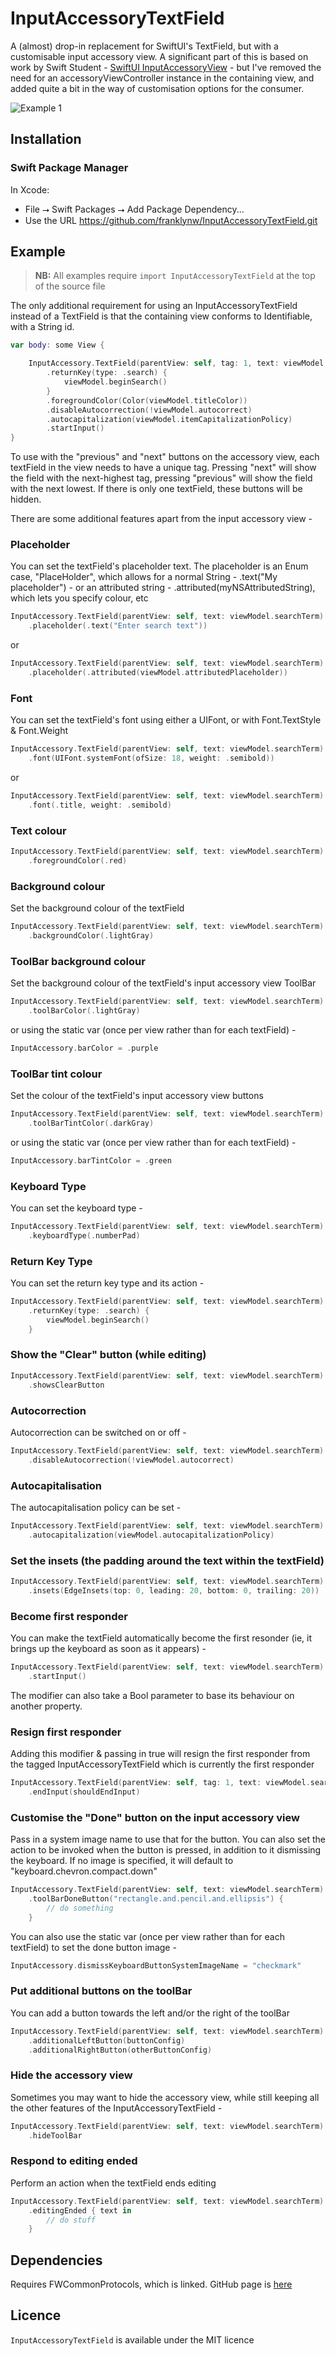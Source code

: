 # InputAccessoryTextField

A (almost) drop-in replacement for SwiftUI's TextField, but with a customisable input accessory view.
A significant part of this is based on work by Swift Student - [SwiftUI InputAccessoryView](https://swiftstudent.com/2020-01-15-swiftui-inputaccessoryview/) - but I've removed the need for an accessoryViewController instance in the containing view, and added quite a bit in the way of customisation options for the consumer.

<img src="Resources//Example1.png" alt="Example 1"/>

## Installation

### Swift Package Manager

In Xcode:
* File ⭢ Swift Packages ⭢ Add Package Dependency...
* Use the URL https://github.com/franklynw/InputAccessoryTextField.git


## Example

> **NB:** All examples require `import InputAccessoryTextField` at the top of the source file

The only additional requirement for using an InputAccessoryTextField instead of a TextField is that the containing view conforms to Identifiable, with a String id.

```swift
var body: some View {

    InputAccessory.TextField(parentView: self, tag: 1, text: viewModel.searchTerm)
        .returnKey(type: .search) {
            viewModel.beginSearch()
        }
        .foregroundColor(Color(viewModel.titleColor))
        .disableAutocorrection(!viewModel.autocorrect)
        .autocapitalization(viewModel.itemCapitalizationPolicy)
        .startInput()
}
```

To use with the "previous" and "next" buttons on the accessory view, each textField in the view needs to have a unique tag. Pressing "next" will show the field with the next-highest tag, pressing "previous" will show the field with the next lowest. If there is only one textField, these buttons will be hidden.

There are some additional features apart from the input accessory view -

### Placeholder

You can set the textField's placeholder text. The placeholder is an Enum case, "PlaceHolder", which allows for a normal String - .text("My placeholder") - or an attributed string - .attributed(myNSAttributedString), which lets you specify colour, etc

```swift
InputAccessory.TextField(parentView: self, text: viewModel.searchTerm)
    .placeholder(.text("Enter search text"))
```

or 

```swift
InputAccessory.TextField(parentView: self, text: viewModel.searchTerm)
    .placeholder(.attributed(viewModel.attributedPlaceholder))
```

### Font

You can set the textField's font using either a UIFont, or with Font.TextStyle & Font.Weight

```swift
InputAccessory.TextField(parentView: self, text: viewModel.searchTerm)
    .font(UIFont.systemFont(ofSize: 18, weight: .semibold))
```

or

```swift
InputAccessory.TextField(parentView: self, text: viewModel.searchTerm)
    .font(.title, weight: .semibold)
```

### Text colour

```swift
InputAccessory.TextField(parentView: self, text: viewModel.searchTerm)
    .foregroundColor(.red)
```

### Background colour

Set the background colour of the textField

```swift
InputAccessory.TextField(parentView: self, text: viewModel.searchTerm)
    .backgroundColor(.lightGray)
```

### ToolBar background colour

Set the background colour of the textField's input accessory view ToolBar

```swift
InputAccessory.TextField(parentView: self, text: viewModel.searchTerm)
    .toolBarColor(.lightGray)
```

or using the static var (once per view rather than for each textField) - 

```swift
InputAccessory.barColor = .purple
```

### ToolBar tint colour

Set the colour of the textField's input accessory view buttons

```swift
InputAccessory.TextField(parentView: self, text: viewModel.searchTerm)
    .toolBarTintColor(.darkGray)
```

or using the static var (once per view rather than for each textField) - 

```swift
InputAccessory.barTintColor = .green
```

###  Keyboard Type

You can set the keyboard type -

```swift
InputAccessory.TextField(parentView: self, text: viewModel.searchTerm)
    .keyboardType(.numberPad)
```

### Return Key Type

You can set the return key type and its action -

```swift
InputAccessory.TextField(parentView: self, text: viewModel.searchTerm)
    .returnKey(type: .search) {
        viewModel.beginSearch()
    }
```

### Show the "Clear" button (while editing)

```swift
InputAccessory.TextField(parentView: self, text: viewModel.searchTerm)
    .showsClearButton
```

### Autocorrection

Autocorrection can be switched on or off -

```swift
InputAccessory.TextField(parentView: self, text: viewModel.searchTerm)
    .disableAutocorrection(!viewModel.autocorrect)
```

### Autocapitalisation

The autocapitalisation policy can be set -

```swift
InputAccessory.TextField(parentView: self, text: viewModel.searchTerm)
    .autocapitalization(viewModel.autocapitalizationPolicy)
```

### Set the insets (the padding around the text within the textField)

```swift
InputAccessory.TextField(parentView: self, text: viewModel.searchTerm)
    .insets(EdgeInsets(top: 0, leading: 20, bottom: 0, trailing: 20))
```

### Become first responder

You can make the textField automatically become the first resonder (ie, it brings up the keyboard as soon as it appears) -

```swift
InputAccessory.TextField(parentView: self, text: viewModel.searchTerm)
    .startInput()
```

The modifier can also take a Bool parameter to base its behaviour on another property.

### Resign first responder

Adding this modifier & passing in true will resign the first responder from the tagged InputAccessoryTextField which is currently the first responder

```swift
InputAccessory.TextField(parentView: self, tag: 1, text: viewModel.searchTerm)
    .endInput(shouldEndInput)
```

### Customise the "Done" button on the input accessory view

Pass in a system image name to use that for the button. You can also set the action to be invoked when the button is pressed, in addition to it dismissing the keyboard. If no image is specified, it will default to "keyboard.chevron.compact.down"

```swift
InputAccessory.TextField(parentView: self, text: viewModel.searchTerm)
    .toolBarDoneButton("rectangle.and.pencil.and.ellipsis") {
        // do something
    }
```

You can also use the static var (once per view rather than for each textField) to set the done button image - 

```swift
InputAccessory.dismissKeyboardButtonSystemImageName = "checkmark"
```

### Put additional buttons on the toolBar

You can add a button towards the left and/or the right of the toolBar

```swift
InputAccessory.TextField(parentView: self, text: viewModel.searchTerm)
    .additionalLeftButton(buttonConfig)
    .additionalRightButton(otherButtonConfig)
```

### Hide the accessory view

Sometimes you may want to hide the accessory view, while still keeping all the other features of the InputAccessoryTextField -

```swift
InputAccessory.TextField(parentView: self, text: viewModel.searchTerm)
    .hideToolBar
```

### Respond to editing ended

Perform an action when the textField ends editing

```swift
InputAccessory.TextField(parentView: self, text: viewModel.searchTerm)
    .editingEnded { text in
        // do stuff
    }
```

## Dependencies

Requires FWCommonProtocols, which is linked. GitHub page is [here](https://github.com/franklynw/FWCommonProtocols)


## Licence  

`InputAccessoryTextField` is available under the MIT licence
